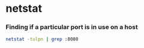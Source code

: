 # netstat

### Finding if a particular port is in use on a host

```bash
netstat -tulpn | grep :8080
```
